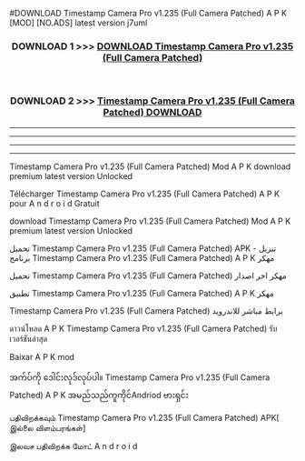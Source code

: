 #DOWNLOAD Timestamp Camera Pro v1.235  (Full Camera Patched) A P K [MOD] [NO.ADS] latest version j7uml



<div align="center">

<h3>DOWNLOAD 1 >>> <a href="https://teeasianyam.web.app?sq=Timestamp Camera Pro v1.235  (Full Camera Patched)">DOWNLOAD Timestamp Camera Pro v1.235  (Full Camera Patched) </a></h3><br>

<h3>DOWNLOAD 2 >>> <a href="https://teeasianyam.web.app?sq=Timestamp Camera Pro v1.235  (Full Camera Patched) ">Timestamp Camera Pro v1.235  (Full Camera Patched)  DOWNLOAD </a></h3>

</div>


----------------------------------------------------------

----------------------------------------------------------

----------------------------------------------------------

----------------------------------------------------------


Timestamp Camera Pro v1.235  (Full Camera Patched)  Mod A P K download premium latest version Unlocked

Télécharger Timestamp Camera Pro v1.235  (Full Camera Patched)  A P K pour A n d r o i d Gratuit

download Timestamp Camera Pro v1.235  (Full Camera Patched)  Mod A P K premium latest version Unlocked

تحميل Timestamp Camera Pro v1.235  (Full Camera Patched)  APK - تنزيل برنامج Timestamp Camera Pro v1.235  (Full Camera Patched)  A P K مهكر

تحميل Timestamp Camera Pro v1.235  (Full Camera Patched)  مهكر اخر اصدار

تطبيق Timestamp Camera Pro v1.235  (Full Camera Patched)  A P K مهكر

Timestamp Camera Pro v1.235  (Full Camera Patched)  برابط مباشر للاندرويد

ดาวน์โหลด A P K Timestamp Camera Pro v1.235  (Full Camera Patched)  รับเวอร์ชันล่าสุด

Baixar A P K mod

အက်ပ်ကို ဒေါင်းလုဒ်လုပ်ပါ။ Timestamp Camera Pro v1.235  (Full Camera Patched)  A P K အမည်သည်ကူကိုင်Andriod ဗားရှင်း

பதிவிறக்கவும் Timestamp Camera Pro v1.235  (Full Camera Patched)  APK[ இல்லை விளம்பரங்கள்] 
 
இலவச பதிவிறக்க மோட் A n d r o i d



